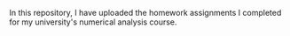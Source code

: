 In this repository, I have uploaded the homework assignments I completed for my university's numerical analysis course.
